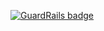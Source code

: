 
[![GuardRails badge](https://badges.production.guardrails.io/moul/docker-dracut.svg)](https://www.guardrails.io)
